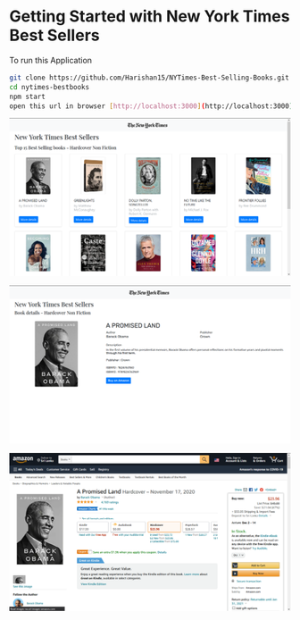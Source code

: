# Getting Started with New York Times Best Sellers

To run this Application

  ```sh
  git clone https://github.com/Harishan15/NYTimes-Best-Selling-Books.git
  cd nytimes-bestbooks
  npm start
  open this url in browser [http://localhost:3000](http://localhost:3000)
  ```
![Image for Homepage](https://github.com/Harishan15/NYTimes-Best-Selling-Books/blob/main/src/images/Screenshot%20(394).png)

![Image for More Details of the Selected book](https://github.com/Harishan15/NYTimes-Best-Selling-Books/blob/main/src/images/Screenshot%20(395).png)

![Image for Proceed to purchase on Amazon](https://github.com/Harishan15/NYTimes-Best-Selling-Books/blob/main/src/images/Screenshot%20(396).png)
